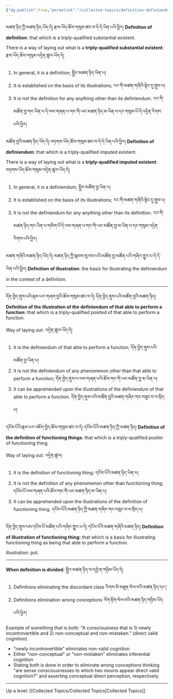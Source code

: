 ```yaml
---
{"dg-publish":true,"permalink":"/collected-topics/definition-definiendum-and-illustration/"}
---
```


མཚན་ཉིད་ཀྱི་མཚན་ཉིད་ཡོད་དེ། རྫས་ཡོད་ཆོས་གསུམ་ཚང་བ་དེ་དེ་ཡིན་པའི་ཕྱིར།
**Definition of definition**: that which is a triply-qualified substantial existent.

There is a way of laying out what is a **triply-qualified substantial existent**: རྫས་ཡོད་ཆོས་གསུམ་འདྲེན་ཚུལ་ཡོད་དེ།
1. In general, it is a definition; སྤྱིར་མཚན་ཉིད་ཡིན་པ།
2. It is established on the basis of its illustrations; རང་གི་མཚན་གཞིའི་སྟེང་དུ་གྲུབ་པ།
3. It is not the definition for any anything other than its definiendum.
   རང་གི་མཚོན་བྱ་གང་ཡིན་པ་དེ་ལས་གཞན་པ་གང་གི་ཡང་མཚན་ཉིད་མ་ཡིན་པ་དང་གསུམ་པོ་དེ་འདྲེན་རིགས་པའི་ཕྱིར།

མཚོན་བྱའི་མཚན་ཉིད་ཡོད་དེ། བཏགས་ཡོད་ཆོས་གསུམ་ཚང་བ་དེ་དེ་ཡིན་པའི་ཕྱིར།
**Definition of definiendum**: that which is a triply-qualified imputed existent.

There is a way of laying out what is a **triply-qualified imputed existent**: བཏགས་ཡོད་ཆོས་གསུམ་འདྲེན་ཚུལ་ཡོད་དེ།  
1. In general, it is a definiendum; སྤྱིར་མཚོན་བྱ་ཡིན་པ།
2. It is established on the basis of its illustrations; རང་གི་མཚན་གཞིའི་སྟེང་དུ་གྲུབ་པ།
3. It is not the definiendum for any anything other than its definition.
   རང་གི་མཚན་ཉིད་གང་ཡིན་པ་གཅིག་པོ་དེ་ལས་གཞན་པ་གང་གི་ཡང་མཚོན་བྱ་མ་ཡིན་པ་དང་གསུམ་འདྲེན་རིགས་པའི་ཕྱིར།

མཚན་གཞིའི་མཚན་ཉིད་ཡོད་དེ། མཚན་ཉིད་ཀྱི་སྐབས་སུ་བབ་པའི་མཚོན་བྱ་མཚོན་པའི་གཞིར་གྱུར་པ་དེ་དེ་ཡིན་པའི་ཕྱིར།
**Definition of illustration**: the basis for illustrating the definiendum in the context of a definition.

---
དོན་བྱེད་ནུས་པའི་རྣམ་པར་གཞག་བྱའི་ཆོས་གསུམ་ཚང་བ་དེ། དོན་བྱེད་ནུས་པའི་མཚོན་བྱའི་མཚན་ཉིད།
**Definition of the illustration of the definiendum of that able to perform a function:** that which is a triply-qualified posited of that able to perform a function.

Way of laying out: འདྲེན་ཚུལ་ཡོད་དེ།
1. It is the definiendum of that able to perform a function; དོན་བྱེད་ནུས་པའི་མཚོན་བྱ་ཡིན་པ།
2. It is not the definiendum of any phenomenon other than that able to perform a function;
   དོན་བྱེད་ནུས་པ་ལས་གཞན་པའི་ཆོས་གང་གི་ཡང་མཚོན་བྱ་མ་ཡིན་པ།
3. It can be apprehended upon the illustrations of the definiendum of that able to perform a function.
   དོན་བྱེད་ནུས་པའི་མཚོན་བྱའི་མཚན་གཞིར་གང་བཟུང་བ་ལ་སྲིད་པ།

དངོས་པོའི་རྣམ་པར་འཇོག་བྱེད་ཆོས་གསུམ་ཚང་བ་དེ། དངོས་པོའི་མཚན་ཉིད་ཀྱི་མཚན་ཉིད།
**Definition of the definition of functioning things:** that which is a triply-qualified positer of functioning thing.

Way of laying out: འདྲེན་ཚུལ།
1. It is the definition of functioning thing; དངོས་པོའི་མཚན་ཉིད་ཡིན་པ།
2. It is not the definition of any phenomenon other than functioning thing;
   དངོས་པོ་ལས་གཞན་པའི་ཆོས་གང་གི་ཡང་མཚན་ཉིད་མ་ཡིན་པ།
3. It can be apprehended upon the illustrations of the definition of functioning thing.
   དངོས་པོའི་མཚན་ཉིད་ཀྱི་མཚན་གཞིར་གང་བཟུང་བ་ལ་སྲིད་པ།

དོན་བྱེད་ནུས་པས་དངོས་པོ་མཚོན་པའི་གཞིར་གྱུར་པ་དེ། དངོས་པོའི་མཚན་གཞིའི་མཚན་ཉིད།
**Definition of illustration of functioning thing:** that which is a basis for illustrating functioning thing as being that able to perform a function.

Illustration: pot.

---

**When definition is divided:** སྤྱིར་མཚན་ཉིད་ལ་དབྱེ་ན་གཉིས་ཡོད་དེ།  
1. Definitions eliminating the discordant class རིགས་མི་མཐུན་སེལ་བའི་མཚན་ཉིད་དང་།
2. Definitions elimination wrong conceptions ལོག་རྟོག་སེལ་བའི་མཚན་ཉིད་གཉིས་ཡོད་པའི་ཕྱིར།

Example of something that is both: "A consciousness that is 1) newly incontrovertible and 2) non-conceptual and non-mistaken." (direct valid cognition)
- "newly incontrovertible" eliminates non-valid cognition
- Either "non-conceptual" *or* "non-mistaken" eliminates inferential cognition
- Stating *both* is done in order to eliminate wrong conceptions thinking "are sense consciousnesses to which two moons appear direct valid cognition?" and asserting conceptual direct perception, respectively.


---

Up a level: [[Collected Topics/Collected Topics\|Collected Topics]]